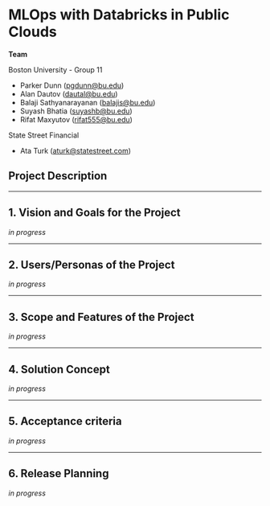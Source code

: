 # MLOps with Databricks in Public Clouds

**Team**

Boston University - Group 11
* Parker Dunn (pgdunn@bu.edu)
* Alan Dautov (dautal@bu.edu)
* Balaji Sathyanarayanan (balajis@bu.edu)
* Suyash Bhatia (suyashb@bu.edu)
* Rifat Maxyutov (rifat555@bu.edu)

State Street Financial
* Ata Turk (aturk@statestreet.com)

## Project Description

** **
## 1. Vision and Goals for the Project
*in progress*

** **
## 2. Users/Personas of the Project
*in progress*

** **
## 3. Scope and Features of the Project
*in progress*

** **
## 4. Solution Concept
*in progress*

** **
## 5. Acceptance criteria
*in progress*

** **
## 6. Release Planning
*in progress*
